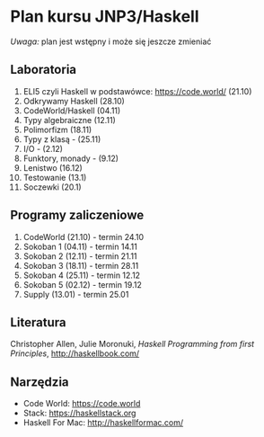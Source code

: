 # Plan kursu JNP3/Haskell

*Uwaga:* plan jest wstępny i może się jeszcze zmieniać

## Laboratoria

1. ELI5 czyli Haskell w podstawówce: https://code.world/ (21.10)
2. Odkrywamy Haskell (28.10)
3. CodeWorld/Haskell (04.11)
4. Typy algebraiczne (12.11)
5. Polimorfizm (18.11)
6. Typy z klasą - (25.11)
7. I/O - (2.12)
8. Funktory, monady - (9.12)
9. Lenistwo (16.12)
10. Testowanie (13.1)
11. Soczewki (20.1)

## Programy zaliczeniowe

1. CodeWorld (21.10) - termin 24.10
2. Sokoban 1 (04.11) - termin 14.11
3. Sokoban 2 (12.11) - termin 21.11
4. Sokoban 3 (18.11) - termin 28.11
5. Sokoban 4 (25.11) - termin 12.12
6. Sokoban 5 (02.12) - termin 19.12
7. Supply (13.01) - termin 25.01

## Literatura

Christopher Allen, Julie Moronuki, *Haskell Programming from first Principles*, http://haskellbook.com/

## Narzędzia

* Code World: https://code.world
* Stack: https://haskellstack.org
* Haskell For Mac: http://haskellformac.com/
